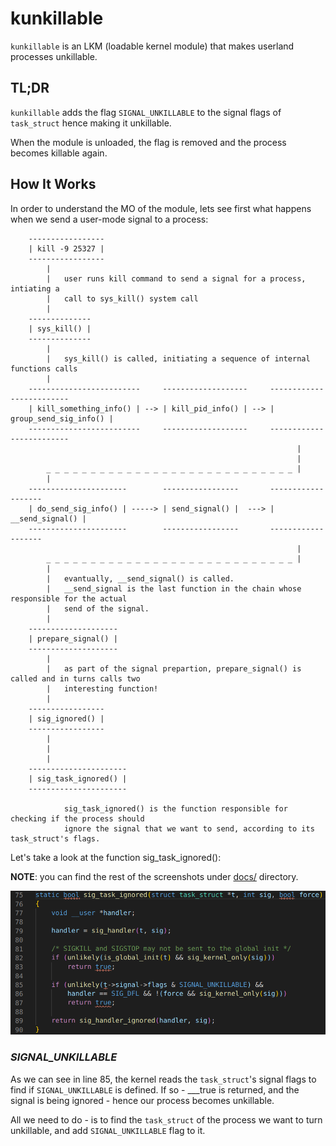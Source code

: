 # __kunkillable__

`kunkillable` is an LKM (loadable kernel module) that makes userland processes unkillable.

## __TL;DR__

`kunkillable` adds the flag `SIGNAL_UNKILLABLE` to the signal flags of `task_struct` hence making it unkillable.

When the module is unloaded, the flag is removed and the process becomes killable again.

## __How It Works__

In order to understand the MO of the module, lets see first what happens when we send a user-mode signal to a process:

        -----------------
        | kill -9 25327 |
        -----------------
            |
            |   user runs kill command to send a signal for a process, intiating a 
            |   call to sys_kill() system call
            |
        --------------
        | sys_kill() |
        --------------
            |
            |   sys_kill() is called, initiating a sequence of internal functions calls 
            |
        -------------------------     -------------------     -------------------------
        | kill_something_info() | --> | kill_pid_info() | --> | group_send_sig_info() | 
        -------------------------     -------------------     -------------------------
                                                                    |
                                                                    |
            _ _ _ _ _ _ _ _ _ _ _ _ _ _ _ _ _ _ _ _ _ _ _ _ _ _ _ _ |
            |
        ----------------------        -----------------       -------------------
        | do_send_sig_info() | -----> | send_signal() |  ---> | __send_signal() |
        ----------------------        -----------------       -------------------
                                                                    |
            _ _ _ _ _ _ _ _ _ _ _ _ _ _ _ _ _ _ _ _ _ _ _ _ _ _ _ _ |
            |   
            |   evantually, __send_signal() is called.
            |   __send_signal is the last function in the chain whose responsible for the actual
            |   send of the signal.
            |
        --------------------
        | prepare_signal() |
        --------------------
            |
            |   as part of the signal prepartion, prepare_signal() is called and in turns calls two
            |   interesting function!
            |
        -----------------
        | sig_ignored() |
        -----------------
            |
            |
            |
        ----------------------
        | sig_task_ignored() |
        ----------------------

                sig_task_ignored() is the function responsible for checking if the process should
                ignore the signal that we want to send, according to its task_struct's flags.

Let's take a look at the function sig_task_ignored():

**NOTE**: you can find the rest of the screenshots under [docs/](https://github.com/spiderpig1297/kunkillable/tree/master/docs) directory.

![Alt text](https://github.com/spiderpig1297/kunkillable/blob/master/docs/10_sig_task_ignored.png)

### _SIGNAL_UNKILLABLE_
As we can see in line 85, the kernel reads the `task_struct`'s signal flags to find if `SIGNAL_UNKILLABLE` is defined. If so - ___true is returned, and the signal is being ignored - hence our process becomes unkillable.

All we need to do - is to find the `task_struct` of the process we want to turn unkillable, and add `SIGNAL_UNKILLABLE` flag to it.
